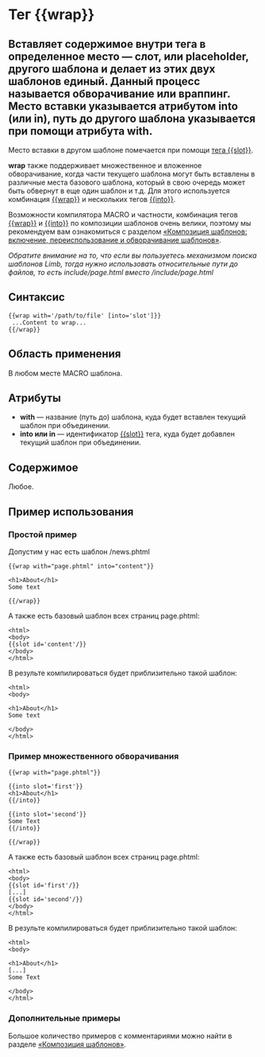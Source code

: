 # Тег {{wrap}}
## Вставляет содержимое внутри тега в определенное место — слот, или placeholder, другого шаблона и делает из этих двух шаблонов единый. Данный процесс называется **обворачивание** или враппинг. Место вставки указывается атрибутом **into** (или **in**), путь до другого шаблона указывается при помощи атрибута **with**.

Место вставки в другом шаблоне помечается при помощи [тега {{slot}}](./slot_tag.md).

**wrap** также поддерживает множественное и вложенное обворачивание, когда части текущего шаблона могут быть вставлены в различные места базового шаблона, который в свою очередь может быть обвернут в еще один шаблон и т.д. Для этого используется комбинация [{{wrap}}](./wrap_tag.md) и нескольких тегов [{{into}}](./into_tag.md).

Возможности компилятора MACRO и частности, комбинация тегов [{{wrap}}](./wrap_tag.md) и [{{into}}](./into_tag.md) по композиции шаблонов очень велики, поэтому мы рекомендуем вам ознакомиться с разделом [«Композиция шаблонов: включение, переиспользование и обворачивание шаблонов»](../../template_composition.md).

*Обратите внимание на то, что если вы пользуетесь механизмом поиска шаблонов Limb, тогда нужно использовать относительные пути до файлов, то есть include/page.html вместо /include/page.html*

## Синтаксис

    {{wrap with='/path/to/file' [into='slot']}}
     ...Content to wrap...
    {{/wrap}}

## Область применения
В любом месте MACRO шаблона.

## Атрибуты
* **with** — название (путь до) шаблона, куда будет вставлен текущий шаблон при объединении.
* **into или in** — идентификатор [{{slot}}](./slot_tag.md) тега, куда будет добавлен текущий шаблон при объединении.

## Содержимое
Любое.

## Пример использования
### Простой пример
Допустим у нас есть шаблон /news.phtml

    {{wrap with="page.phtml" into="content"}}
 
    <h1>About</h1>
    Some text
 
    {{/wrap}}

А также есть базовый шаблон всех страниц page.phtml:

    <html>
    <body>
    {{slot id='content'/}}
    </body>
    </html>

В результе компилироваться будет приблизительно такой шаблон:

    <html>
    <body>
 
    <h1>About</h1>
    Some text
 
    </body>
    </html>

### Пример множественного обворачивания

    {{wrap with="page.phtml"}}
 
    {{into slot='first'}}
    <h1>About</h1>
    {{/into}}
 
    {{into slot='second'}}
    Some Text
    {{/into}}
 
    {{/wrap}}

А также есть базовый шаблон всех страниц page.phtml:

    <html>
    <body>
    {{slot id='first'/}}
    [...]
    {{slot id='second'/}}
    </body>
    </html>

В результе компилироваться будет приблизительно такой шаблон:

    <html>
    <body>
 
    <h1>About</h1>
    [...]
    Some Text
 
    </body>
    </html>

### Дополнительные примеры
Большое количество примеров с комментариями можно найти в разделе [«Композиция шаблонов»](../../template_composition.md).
